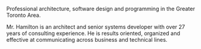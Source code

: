 Professional architecture, software design and programming in the Greater Toronto Area.

Mr. Hamilton is an architect and senior systems developer with over 27 years of consulting experience. He is results oriented, organized and effective at communicating across business and technical lines.
<!---
optisoft-consulting/optisoft-consulting is a ✨ special ✨ repository because its `README.md` (this file) appears on your GitHub profile.
You can click the Preview link to take a look at your changes.
--->
